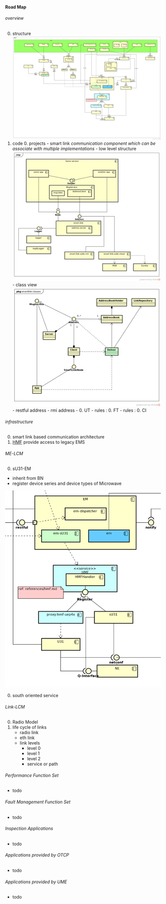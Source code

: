 #### Road Map

###### overview

0. structure
![component view of UME](diagrams/component_ume.png)
0. code
    0. projects
        - smart link <span style="color:888888" size="">*communication component which can be associate with multiple implementations*</span>
            - low level structure
            <img src="diagrams/low-level-structure.png" width="800">
            - class view
            <img src="diagrams/smartlink-classes.png" width="800">
            - restful address
            - rmi address 
        - 
    0. UT
        - rules : 
    0. FT
        - rules : 
    0. CI

###### infrastructure 
0. smart link based communication architecture
0. [HMF](references/hmf.md) provide access to legacy EMS

###### ME-LCM

0. sU31-EM
 - inherit from BN
 - register device series and device types of Microwave
 <img src="diagrams/component_hmf.png" width="800">
  
0. south oriented service


###### Link-LCM

0. Radio Model
0. life cycle of links
    - radio link
    - eth link
    - link levels
        - level 0
        - level 1
        - level 2
        - service or path


###### Performance Function Set
- todo

###### Fault Management Function Set
- todo

###### Inspection Applications
- todo

###### Applications provided by OTCP
- todo 

###### Applications provided by UME
- todo